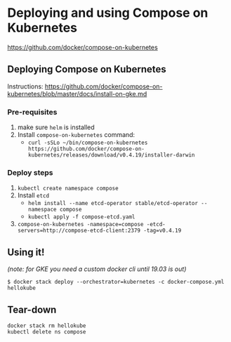 # Deploying and using Compose on Kubernetes

https://github.com/docker/compose-on-kubernetes

## Deploying Compose on Kubernetes

Instructions: https://github.com/docker/compose-on-kubernetes/blob/master/docs/install-on-gke.md

### Pre-requisites

1. make sure `helm` is installed
2. Install `compose-on-kubernetes` command:
    - `curl -sSLo ~/bin/compose-on-kubernetes https://github.com/docker/compose-on-kubernetes/releases/download/v0.4.19/installer-darwin`

### Deploy steps

1. `kubectl create namespace compose`
2. Install `etcd`
    - `helm install --name etcd-operator stable/etcd-operator --namespace compose`
    - `kubectl apply -f compose-etcd.yaml`
3. `compose-on-kubernetes -namespace=compose -etcd-servers=http://compose-etcd-client:2379 -tag=v0.4.19`

## Using it!

_(note: for GKE you need a custom docker cli until 19.03 is out)_

```console
$ docker stack deploy --orchestrator=kubernetes -c docker-compose.yml hellokube
```

## Tear-down

```
docker stack rm hellokube
kubectl delete ns compose
```
